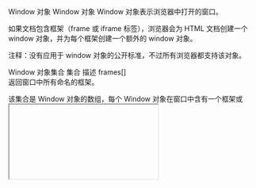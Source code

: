 Window 对象
Window 对象
Window 对象表示浏览器中打开的窗口。

如果文档包含框架（frame 或 iframe 标签），浏览器会为 HTML 文档创建一个 window 对象，并为每个框架创建一个额外的 window 对象。

注释：没有应用于 window 对象的公开标准，不过所有浏览器都支持该对象。

Window 对象集合
集合  描述
frames[]    
返回窗口中所有命名的框架。

该集合是 Window 对象的数组，每个 Window 对象在窗口中含有一个框架或 <iframe>。属性 frames.length 存放数组 frames[] 中含有的元素个数。注意，frames[] 数组中引用的框架可能还包括框架，它们自己也具有 frames[] 数组。

## 钩子函数

## Window 对象属性
属性  描述
closed  返回窗口是否已被关闭。
defaultStatus   设置或返回窗口状态栏中的默认文本。
document    对 Document 对象的只读引用。请参阅 Document 对象。
history 对 History 对象的只读引用。请参数 History 对象。
innerheight 返回窗口的文档显示区的高度。
innerwidth  返回窗口的文档显示区的宽度。 :star:
length  设置或返回窗口中的框架数量。
location    用于窗口或框架的 Location 对象。请参阅 Location 对象。
name    设置或返回窗口的名称。
Navigator   对 Navigator 对象的只读引用。请参数 Navigator 对象。
opener  返回对创建此窗口的窗口的引用。
outerheight 返回窗口的外部高度。
outerwidth  返回窗口的外部宽度。
pageXOffset 设置或返回当前页面相对于窗口显示区左上角的 X 位置。
pageYOffset 设置或返回当前页面相对于窗口显示区左上角的 Y 位置。
parent  返回父窗口。
Screen  对 Screen 对象的只读引用。请参数 Screen 对象。
self    返回对当前窗口的引用。等价于 Window 属性。
status  设置窗口状态栏的文本。
top 返回最顶层的先辈窗口。
window  window 属性等价于 self 属性，它包含了对窗口自身的引用。
screenLeft
screenTop
screenX
screenY
只读整数。声明了窗口的左上角在屏幕上的的 x 坐标和 y 坐标。IE、Safari 和 Opera 支持 screenLeft 和 screenTop，而 Firefox 和 Safari 支持 screenX 和 screenY。

## Window 对象方法
方法  描述
alert() 显示带有一段消息和一个确认按钮的警告框。
blur()  把键盘焦点从顶层窗口移开。
clearInterval() 取消由 setInterval() 设置的 timeout。
clearTimeout()  取消由 setTimeout() 方法设置的 timeout。
close() 关闭浏览器窗口。
confirm()   显示带有一段消息以及确认按钮和取消按钮的对话框。
createPopup()   创建一个 pop-up 窗口。
focus() 把键盘焦点给予一个窗口。
moveBy()    可相对窗口的当前坐标把它移动指定的像素。
moveTo()    把窗口的左上角移动到一个指定的坐标。
open()  打开一个新的浏览器窗口或查找一个已命名的窗口。
print() 打印当前窗口的内容。
prompt()    显示可提示用户输入的对话框。
resizeBy()  按照指定的像素调整窗口的大小。
resizeTo()  把窗口的大小调整到指定的宽度和高度。
scrollBy()  按照指定的像素值来滚动内容。
scrollTo()  把内容滚动到指定的坐标。
setInterval()   按照指定的周期（以毫秒计）来调用函数或计算表达式。
setTimeout()    在指定的毫秒数后调用函数或计算表达式。
Window 对象描述
Window 对象表示一个浏览器窗口或一个框架。在客户端 JavaScript 中，Window 对象是全局对象，所有的表达式都在当前的环境中计算。也就是说，要引用当前窗口根本不需要特殊的语法，可以把那个窗口的属性作为全局变量来使用。例如，可以只写 document，而不必写 window.document。

同样，可以把当前窗口对象的方法当作函数来使用，如只写 alert()，而不必写 Window.alert()。

除了上面列出的属性和方法，Window 对象还实现了核心 JavaScript 所定义的所有全局属性和方法。

Window 对象的 window 属性和 self 属性引用的都是它自己。当你想明确地引用当前窗口，而不仅仅是隐式地引用它时，可以使用这两个属性。除了这两个属性之外，parent 属性、top 属性以及 frame[] 数组都引用了与当前 Window 对象相关的其他 Window 对象。

要引用窗口中的一个框架，可以使用如下语法：

frame[i]        //当前窗口的框架
self.frame[i]   //当前窗口的框架
w.frame[i]  //窗口 w 的框架
要引用一个框架的父窗口（或父框架），可以使用下面的语法：

parent      //当前窗口的父窗口
self.parent //当前窗口的父窗口
w.parent        //窗口 w 的父窗口
要从顶层窗口含有的任何一个框架中引用它，可以使用如下语法：

top     //当前框架的顶层窗口
self.top        //当前框架的顶层窗口
f.top       //框架 f 的顶层窗口
新的顶层浏览器窗口由方法 Window.open() 创建。当调用该方法时，应把 open() 调用的返回值存储在一个变量中，然后使用那个变量来引用新窗口。新窗口的 opener 属性反过来引用了打开它的那个窗口。

一般来说，Window 对象的方法都是对浏览器窗口或框架进行某种操作。而 alert() 方法、confirm() 方法和 prompt 方法则不同，它们通过简单的对话框与用户进行交互。